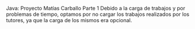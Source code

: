 Java: Proyecto Matías Carballo Parte 1
Debido a la carga de trabajos y por problemas de tiempo, optamos por no cargar los trabajos realizados 
por los tutores, ya que la carga de los mismos era opcional.
